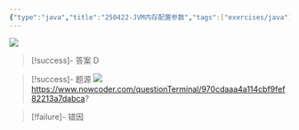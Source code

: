 ```yaml
---
{"type":"java","title":"250422-JVM内存配置参数","tags":["exercises/java"],"author":"codertoro","establish":"2025-04-22","update":"2025-04-22","dg-publish":true,"java":true,"permalink":"/Exercises/Java/250422/250422-JVM内存配置参数/","dgPassFrontmatter":true,"created":"2025-04-22T09:44:02.369+08:00","updated":"2025-04-25T14:36:55.895+08:00"}
---
```


![](https://img.codertoro.top/Bucket/Exercises/Java/20250422094823149.png)

> [!success]- 答案
D

> [!success]- 题源
![](https://img.codertoro.top/Bucket/Exercises/Java/20250422094942846.png)
https://www.nowcoder.com/questionTerminal/970cdaaa4a114cbf9fef82213a7dabca?

> [!failure]- 错因


